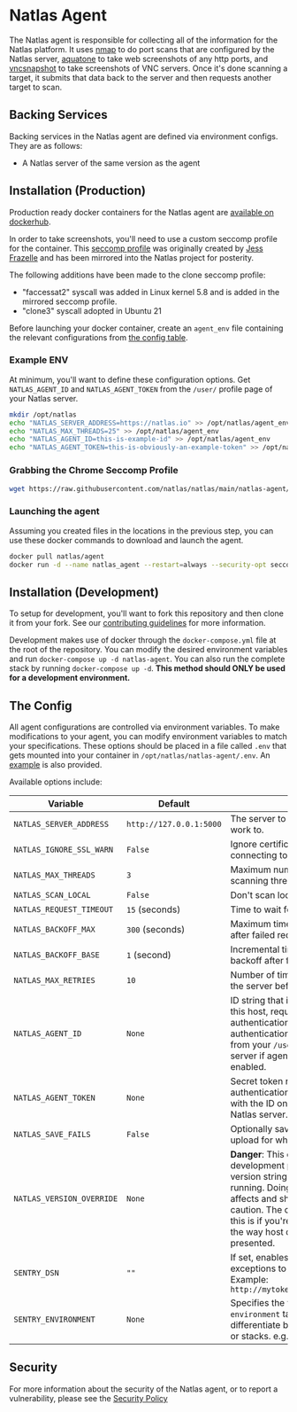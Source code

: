 # Natlas Agent

The Natlas agent is responsible for collecting all of the information for the Natlas platform. It uses [nmap](https://nmap.org) to do port scans that are configured by the Natlas server, [aquatone](https://github.com/michenriksen/aquatone) to take web screenshots of any http ports, and [vncsnapshot](http://vncsnapshot.sourceforge.net/) to take screenshots of VNC servers. Once it's done scanning a target, it submits that data back to the server and then requests another target to scan.

## Backing Services

Backing services in the Natlas agent are defined via environment configs. They are as follows:

* A Natlas server of the same version as the agent

## Installation (Production)

Production ready docker containers for the Natlas agent are [available on dockerhub](https://hub.docker.com/r/natlas/agent).

In order to take screenshots, you'll need to use a custom seccomp profile for the container. This [seccomp profile](https://github.com/jessfraz/dotfiles/blob/master/etc/docker/seccomp/chrome.json) was originally created by [Jess Frazelle](https://github.com/jessfraz) and has been mirrored into the Natlas project for posterity.

The following additions have been made to the clone seccomp profile:

- "faccessat2" syscall was added in Linux kernel 5.8 and is added in the mirrored seccomp profile.
- "clone3" syscall adopted in Ubuntu 21

Before launching your docker container, create an `agent_env` file containing the relevant configurations from [the config table](#the-config).

### Example ENV

At minimum, you'll want to define these configuration options. Get `NATLAS_AGENT_ID` and `NATLAS_AGENT_TOKEN` from the `/user/` profile page of your Natlas server.

```bash
mkdir /opt/natlas
echo "NATLAS_SERVER_ADDRESS=https://natlas.io" >> /opt/natlas/agent_env
echo "NATLAS_MAX_THREADS=25" >> /opt/natlas/agent_env
echo "NATLAS_AGENT_ID=this-is-example-id" >> /opt/natlas/agent_env
echo "NATLAS_AGENT_TOKEN=this-is-obviously-an-example-token" >> /opt/natlas/agent_env
```

### Grabbing the Chrome Seccomp Profile

```bash
wget https://raw.githubusercontent.com/natlas/natlas/main/natlas-agent/chrome.json -O /opt/natlas/chrome.json
```

### Launching the agent

Assuming you created files in the locations in the previous step, you can use these docker commands to download and launch the agent.

```bash
docker pull natlas/agent
docker run -d --name natlas_agent --restart=always --security-opt seccomp=/opt/natlas/chrome.json --cap-add=NET_ADMIN -v /opt/natlas/agent_env:/opt/natlas/natlas-agent/.env natlas/agent
```

## Installation (Development)

To setup for development, you'll want to fork this repository and then clone it from your fork. See our [contributing guidelines](/CONTRIBUTING.md) for more information.

Development makes use of docker through the `docker-compose.yml` file at the root of the repository. You can modify the desired environment variables and run `docker-compose up -d natlas-agent`. You can also run the complete stack by running ` docker-compose up -d `. **This method should ONLY be used for a development environment.**

## The Config

All agent configurations are controlled via environment variables. To make modifications to your agent, you can modify environment variables to match your specifications. These options should be placed in a file called `.env` that gets mounted into your container in `/opt/natlas/natlas-agent/.env`. An [example](#example-ENV) is also provided.

Available options include:

| Variable | Default | Explanation |
|---|---|---|
| `NATLAS_SERVER_ADDRESS` | `http://127.0.0.1:5000` | The server to get work from and submit work to. |
| `NATLAS_IGNORE_SSL_WARN` | `False` | Ignore certificate errors when connecting to `NATLAS_SERVER_ADDRESS` |
| `NATLAS_MAX_THREADS` | `3` | Maximum number of concurrent scanning threads
| `NATLAS_SCAN_LOCAL` | `False` | Don't scan local addresses
| `NATLAS_REQUEST_TIMEOUT` | `15` (seconds) | Time to wait for the server to respond
| `NATLAS_BACKOFF_MAX` | `300` (seconds) | Maximum time for exponential backoff after failed requests
| `NATLAS_BACKOFF_BASE` | `1` (second) | Incremental time for exponential backoff after failed requests
| `NATLAS_MAX_RETRIES` | `10` | Number of times to retry a request to the server before giving up
| `NATLAS_AGENT_ID` | `None` | ID string that identifies scans made by this host, required for agent authentication, optional if agent authentication is not required. Get this from your `/user/` page on the Natlas server if agent authentication is enabled.
| `NATLAS_AGENT_TOKEN` | `None` | Secret token needed when agent authentication is required. Generate this with the ID on the `/user/` page on the Natlas server.
| `NATLAS_SAVE_FAILS` | `False` | Optionally save scan data that fails to upload for whatever reason.
| `NATLAS_VERSION_OVERRIDE` | `None` | **Danger**: This can be optionally set for development purposes to override the version string that natlas thinks it's running. Doing this can have adverse affects and should only be done with caution. The only reason to really do this is if you're developing changes to the way host data is stored and presented.
| `SENTRY_DSN` | `""` | If set, enables automatic reporting of all exceptions to a [Sentry.io instance](https://sentry.io/). Example: `http://mytoken@mysentry.example.com/1` |
| `SENTRY_ENVIRONMENT` | `None` | Specifies the value to provided for the `environment` tag in Sentry. Use it to differentiate between different stages or stacks. e.g. `Beta` or `Prod` |

## Security

For more information about the security of the Natlas agent, or to report a vulnerability, please see the [Security Policy](/SECURITY.md)
